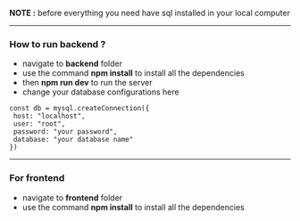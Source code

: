 **NOTE :** before everything you need have sql installed in your local computer

<hr>

### How to run backend ?
 - navigate to **backend** folder
 - use the command **npm install** to install all the dependencies
 - then **npm run dev** to run the server
 - change your database configurations here
 
 ```
 const db = mysql.createConnection({
  host: "localhost",
  user: "root",
  password: "your password",
  database: "your database name"
})
```

<hr>

### For frontend
 - navigate to **frontend** folder
 - use the command **npm install** to install all the dependencies